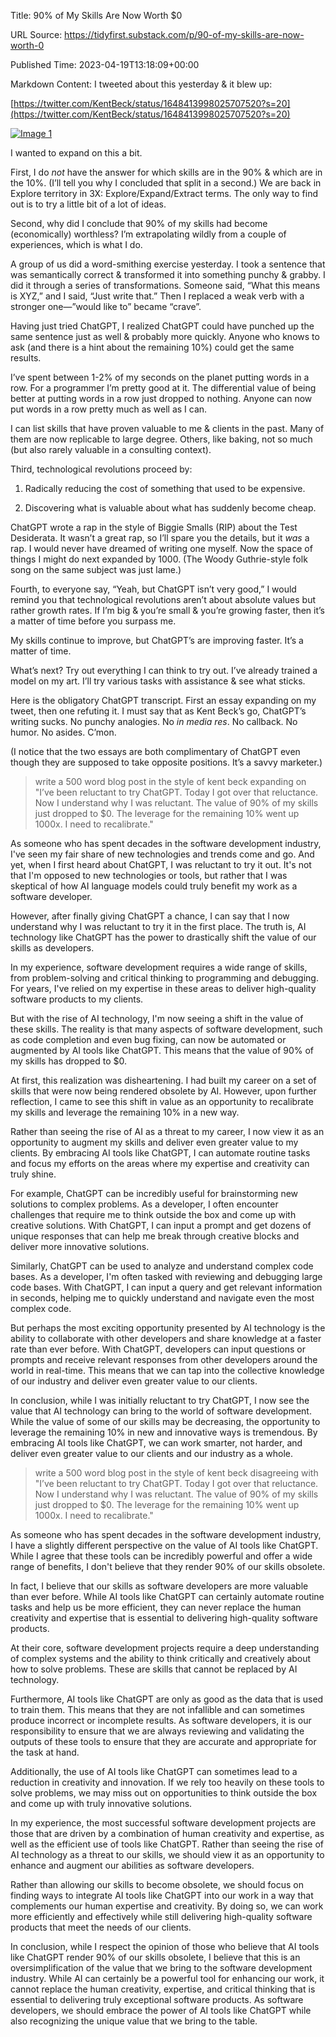 Title: 90% of My Skills Are Now Worth $0

URL Source: https://tidyfirst.substack.com/p/90-of-my-skills-are-now-worth-0

Published Time: 2023-04-19T13:18:09+00:00

Markdown Content:
I tweeted about this yesterday & it blew up:

[https://twitter.com/KentBeck/status/1648413998025707520?s=20](https://twitter.com/KentBeck/status/1648413998025707520?s=20)

[![Image 1](https://substackcdn.com/image/fetch/$s_!mPBL!,w_1456,c_limit,f_auto,q_auto:good,fl_progressive:steep/https%3A%2F%2Fsubstack-post-media.s3.amazonaws.com%2Fpublic%2Fimages%2F12f1f754-77a0-489b-8050-16e209721f0b_587x328.png)](https://substackcdn.com/image/fetch/$s_!mPBL!,f_auto,q_auto:good,fl_progressive:steep/https%3A%2F%2Fsubstack-post-media.s3.amazonaws.com%2Fpublic%2Fimages%2F12f1f754-77a0-489b-8050-16e209721f0b_587x328.png)

I wanted to expand on this a bit.

First, I do _not_ have the answer for which skills are in the 90% & which are in the 10%. (I’ll tell you why I concluded that split in a second.) We are back in Explore territory in 3X: Explore/Expand/Extract terms. The only way to find out is to try a little bit of a lot of ideas.

Second, why did I conclude that 90% of my skills had become (economically) worthless? I’m extrapolating wildly from a couple of experiences, which is what I do.

A group of us did a word-smithing exercise yesterday. I took a sentence that was semantically correct & transformed it into something punchy & grabby. I did it through a series of transformations. Someone said, “What this means is XYZ,” and I said, “Just write that.” Then I replaced a weak verb with a stronger one—”would like to” became “crave”.

Having just tried ChatGPT, I realized ChatGPT could have punched up the same sentence just as well & probably more quickly. Anyone who knows to ask (and there is a hint about the remaining 10%) could get the same results.

I’ve spent between 1-2% of my seconds on the planet putting words in a row. For a programmer I’m pretty good at it. The differential value of being better at putting words in a row just dropped to nothing. Anyone can now put words in a row pretty much as well as I can.

I can list skills that have proven valuable to me & clients in the past. Many of them are now replicable to large degree. Others, like baking, not so much (but also rarely valuable in a consulting context).

Third, technological revolutions proceed by:

1.   Radically reducing the cost of something that used to be expensive.

2.   Discovering what is valuable about what has suddenly become cheap.

ChatGPT wrote a rap in the style of Biggie Smalls (RIP) about the Test Desiderata. It wasn’t a great rap, so I’ll spare you the details, but it _was_ a rap. I would never have dreamed of writing one myself. Now the space of things I might do next expanded by 1000. (The Woody Guthrie-style folk song on the same subject was just lame.)

Fourth, to everyone say, “Yeah, but ChatGPT isn’t very good,” I would remind you that technological revolutions aren’t about absolute values but rather growth rates. If I’m big & you’re small & you’re growing faster, then it’s a matter of time before you surpass me.

My skills continue to improve, but ChatGPT’s are improving faster. It’s a matter of time.

What’s next? Try out everything I can think to try out. I’ve already trained a model on my art. I’ll try various tasks with assistance & see what sticks.

Here is the obligatory ChatGPT transcript. First an essay expanding on my tweet, then one refuting it. I must say that as Kent Beck’s go, ChatGPT’s writing sucks. No punchy analogies. No _in media res_. No callback. No humor. No asides. C’mon.

(I notice that the two essays are both complimentary of ChatGPT even though they are supposed to take opposite positions. It’s a savvy marketer.)

> write a 500 word blog post in the style of kent beck expanding on "I’ve been reluctant to try ChatGPT. Today I got over that reluctance. Now I understand why I was reluctant. The value of 90% of my skills just dropped to $0. The leverage for the remaining 10% went up 1000x. I need to recalibrate."

As someone who has spent decades in the software development industry, I've seen my fair share of new technologies and trends come and go. And yet, when I first heard about ChatGPT, I was reluctant to try it out. It's not that I'm opposed to new technologies or tools, but rather that I was skeptical of how AI language models could truly benefit my work as a software developer.

However, after finally giving ChatGPT a chance, I can say that I now understand why I was reluctant to try it in the first place. The truth is, AI technology like ChatGPT has the power to drastically shift the value of our skills as developers.

In my experience, software development requires a wide range of skills, from problem-solving and critical thinking to programming and debugging. For years, I've relied on my expertise in these areas to deliver high-quality software products to my clients.

But with the rise of AI technology, I'm now seeing a shift in the value of these skills. The reality is that many aspects of software development, such as code completion and even bug fixing, can now be automated or augmented by AI tools like ChatGPT. This means that the value of 90% of my skills has dropped to $0.

At first, this realization was disheartening. I had built my career on a set of skills that were now being rendered obsolete by AI. However, upon further reflection, I came to see this shift in value as an opportunity to recalibrate my skills and leverage the remaining 10% in a new way.

Rather than seeing the rise of AI as a threat to my career, I now view it as an opportunity to augment my skills and deliver even greater value to my clients. By embracing AI tools like ChatGPT, I can automate routine tasks and focus my efforts on the areas where my expertise and creativity can truly shine.

For example, ChatGPT can be incredibly useful for brainstorming new solutions to complex problems. As a developer, I often encounter challenges that require me to think outside the box and come up with creative solutions. With ChatGPT, I can input a prompt and get dozens of unique responses that can help me break through creative blocks and deliver more innovative solutions.

Similarly, ChatGPT can be used to analyze and understand complex code bases. As a developer, I'm often tasked with reviewing and debugging large code bases. With ChatGPT, I can input a query and get relevant information in seconds, helping me to quickly understand and navigate even the most complex code.

But perhaps the most exciting opportunity presented by AI technology is the ability to collaborate with other developers and share knowledge at a faster rate than ever before. With ChatGPT, developers can input questions or prompts and receive relevant responses from other developers around the world in real-time. This means that we can tap into the collective knowledge of our industry and deliver even greater value to our clients.

In conclusion, while I was initially reluctant to try ChatGPT, I now see the value that AI technology can bring to the world of software development. While the value of some of our skills may be decreasing, the opportunity to leverage the remaining 10% in new and innovative ways is tremendous. By embracing AI tools like ChatGPT, we can work smarter, not harder, and deliver even greater value to our clients and our industry as a whole.

> write a 500 word blog post in the style of kent beck disagreeing with "I’ve been reluctant to try ChatGPT. Today I got over that reluctance. Now I understand why I was reluctant. The value of 90% of my skills just dropped to $0. The leverage for the remaining 10% went up 1000x. I need to recalibrate."

As someone who has spent decades in the software development industry, I have a slightly different perspective on the value of AI tools like ChatGPT. While I agree that these tools can be incredibly powerful and offer a wide range of benefits, I don't believe that they render 90% of our skills obsolete.

In fact, I believe that our skills as software developers are more valuable than ever before. While AI tools like ChatGPT can certainly automate routine tasks and help us be more efficient, they can never replace the human creativity and expertise that is essential to delivering high-quality software products.

At their core, software development projects require a deep understanding of complex systems and the ability to think critically and creatively about how to solve problems. These are skills that cannot be replaced by AI technology.

Furthermore, AI tools like ChatGPT are only as good as the data that is used to train them. This means that they are not infallible and can sometimes produce incorrect or incomplete results. As software developers, it is our responsibility to ensure that we are always reviewing and validating the outputs of these tools to ensure that they are accurate and appropriate for the task at hand.

Additionally, the use of AI tools like ChatGPT can sometimes lead to a reduction in creativity and innovation. If we rely too heavily on these tools to solve problems, we may miss out on opportunities to think outside the box and come up with truly innovative solutions.

In my experience, the most successful software development projects are those that are driven by a combination of human creativity and expertise, as well as the efficient use of tools like ChatGPT. Rather than seeing the rise of AI technology as a threat to our skills, we should view it as an opportunity to enhance and augment our abilities as software developers.

Rather than allowing our skills to become obsolete, we should focus on finding ways to integrate AI tools like ChatGPT into our work in a way that complements our human expertise and creativity. By doing so, we can work more efficiently and effectively while still delivering high-quality software products that meet the needs of our clients.

In conclusion, while I respect the opinion of those who believe that AI tools like ChatGPT render 90% of our skills obsolete, I believe that this is an oversimplification of the value that we bring to the software development industry. While AI can certainly be a powerful tool for enhancing our work, it cannot replace the human creativity, expertise, and critical thinking that is essential to delivering truly exceptional software products. As software developers, we should embrace the power of AI tools like ChatGPT while also recognizing the unique value that we bring to the table.
